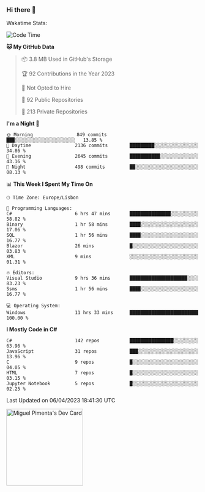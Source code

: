 ### Hi there 👋

<!--
**miguelpimenta/miguelpimenta** is a ✨ _special_ ✨ repository because its `README.md` (this file) appears on your GitHub profile.

Here are some ideas to get you started:

- 🔭 I’m currently working on ...
- 🌱 I’m currently learning ...
- 👯 I’m looking to collaborate on ...
- 🤔 I’m looking for help with ...
- 💬 Ask me about ...
- 📫 How to reach me: ...
- 😄 Pronouns: ...
- ⚡ Fun fact: ...
-->

Wakatime Stats:
<!--START_SECTION:waka-->
![Code Time](http://img.shields.io/badge/Code%20Time-3%2C829%20hrs%2022%20mins-blue)

**🐱 My GitHub Data** 

> 📦 3.8 MB Used in GitHub's Storage 
 > 
> 🏆 92 Contributions in the Year 2023
 > 
> 🚫 Not Opted to Hire
 > 
> 📜 92 Public Repositories 
 > 
> 🔑 213 Private Repositories 
 > 
**I'm a Night 🦉** 

```text
🌞 Morning                849 commits         ███░░░░░░░░░░░░░░░░░░░░░░   13.85 % 
🌆 Daytime                2136 commits        █████████░░░░░░░░░░░░░░░░   34.86 % 
🌃 Evening                2645 commits        ███████████░░░░░░░░░░░░░░   43.16 % 
🌙 Night                  498 commits         ██░░░░░░░░░░░░░░░░░░░░░░░   08.13 % 
```


📊 **This Week I Spent My Time On** 

```text
🕑︎ Time Zone: Europe/Lisbon

💬 Programming Languages: 
C#                       6 hrs 47 mins       ███████████████░░░░░░░░░░   58.82 % 
Binary                   1 hr 58 mins        ████░░░░░░░░░░░░░░░░░░░░░   17.06 % 
SQL                      1 hr 56 mins        ████░░░░░░░░░░░░░░░░░░░░░   16.77 % 
Blazor                   26 mins             █░░░░░░░░░░░░░░░░░░░░░░░░   03.83 % 
XML                      9 mins              ░░░░░░░░░░░░░░░░░░░░░░░░░   01.31 % 

🔥 Editors: 
Visual Studio            9 hrs 36 mins       █████████████████████░░░░   83.23 % 
Ssms                     1 hr 56 mins        ████░░░░░░░░░░░░░░░░░░░░░   16.77 % 

💻 Operating System: 
Windows                  11 hrs 33 mins      █████████████████████████   100.00 % 
```

**I Mostly Code in C#** 

```text
C#                       142 repos           ████████████████░░░░░░░░░   63.96 % 
JavaScript               31 repos            ███░░░░░░░░░░░░░░░░░░░░░░   13.96 % 
C                        9 repos             █░░░░░░░░░░░░░░░░░░░░░░░░   04.05 % 
HTML                     7 repos             █░░░░░░░░░░░░░░░░░░░░░░░░   03.15 % 
Jupyter Notebook         5 repos             █░░░░░░░░░░░░░░░░░░░░░░░░   02.25 % 
```




 Last Updated on 06/04/2023 18:41:30 UTC
<!--END_SECTION:waka-->

<a href="https://app.daily.dev/MiguelPimenta"><img src="https://api.daily.dev/devcards/05b7ad917b6047f3b1368fb0fe084ad8.png?r=sx6" width="200" alt="Miguel Pimenta's Dev Card"/></a>
